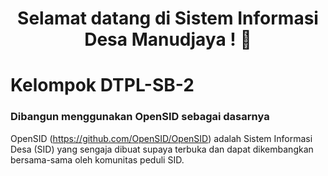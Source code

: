 <h1 align="center">Selamat datang di Sistem Informasi Desa Manudjaya ! 👋</h1>

# Kelompok DTPL-SB-2

### Dibangun menggunakan OpenSID sebagai dasarnya

OpenSID (https://github.com/OpenSID/OpenSID) adalah Sistem Informasi Desa (SID) yang sengaja dibuat supaya terbuka dan dapat dikembangkan bersama-sama oleh komunitas peduli SID.
